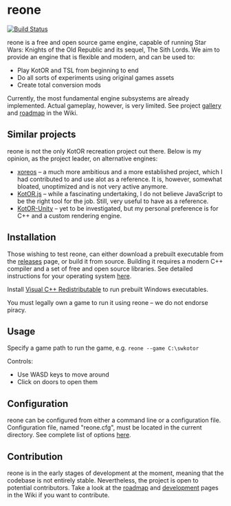 # reone

[![Build Status](https://travis-ci.com/seedhartha/reone.svg?branch=master)](https://travis-ci.com/seedhartha/reone)

reone is a free and open source game engine, capable of running Star Wars: Knights of the Old Republic and its sequel, The Sith Lords. We aim to provide an engine that is flexible and modern, and can be used to:

* Play KotOR and TSL from beginning to end
* Do all sorts of experiments using original games assets
* Create total conversion mods

Currently, the most fundamental engine subsystems are already implemented. Actual gameplay, however, is very limited. See project [gallery](https://github.com/seedhartha/reone/wiki/Gallery) and [roadmap](https://github.com/seedhartha/reone/wiki/Roadmap) in the Wiki.

## Similar projects

reone is not the only KotOR recreation project out there. Below is my opinion, as the project leader, on alternative engines:

* [xoreos](https://github.com/xoreos/xoreos) – a much more ambitious and a more established project, which I had contributed to and use alot as a reference. It is, however, somewhat bloated, unoptimized and is not very active anymore.
* [KotOR.js](https://github.com/KobaltBlu/KotOR.js) – while a fascinating undertaking, I do not believe JavaScript to be the right tool for the job. Still, very useful to have as a reference.
* [KotOR-Unity](https://github.com/rwc4301/KotOR-Unity) – yet to be investigated, but my personal preference is for C++ and a custom rendering engine.

## Installation

Those wishing to test reone, can either download a prebuilt executable from the [releases](https://github.com/seedhartha/reone/releases) page, or build it from source. Building it requires a modern C++ compiler and a set of free and open source libraries. See detailed instructions for your operating system [here](https://github.com/seedhartha/reone/wiki/Installation).

Install [Visual C++ Redistributable](https://aka.ms/vs/16/release/vc_redist.x64.exe) to run prebuilt Windows executables.

You must legally own a game to run it using reone – we do not endorse piracy.

## Usage

Specify a game path to run the game, e.g. `reone --game C:\swkotor`

Controls:
* Use WASD keys to move around
* Click on doors to open them

## Configuration

reone can be configured from either a command line or a configuration file. Configuration file, named "reone.cfg", must be located in the current directory. See complete list of options [here](https://github.com/seedhartha/reone/wiki/Program-options).

## Contribution

reone is in the early stages of development at the moment, meaning that the codebase is not entirely stable. Nevertheless, the project is open to potential contributors. Take a look at the [roadmap](https://github.com/seedhartha/reone/wiki/Roadmap) and [development](https://github.com/seedhartha/reone/wiki/Development) pages in the Wiki if you want to contribute.
